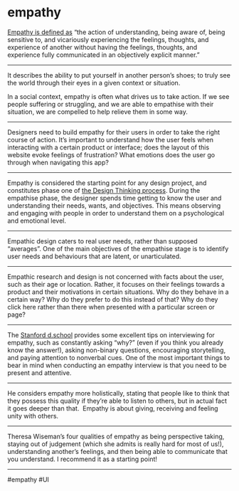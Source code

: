 # empathy
[Empathy is defined as](https://www.merriam-webster.com/dictionary/empathy) “the action of understanding, being aware of, being sensitive to, and vicariously experiencing the feelings, thoughts, and experience of another without having the feelings, thoughts, and experience fully communicated in an objectively explicit manner.”
****
It describes the ability to put yourself in another person’s shoes; to truly see the world through their eyes in a given context or situation.

In a social context, empathy is often what drives us to take action. If we see people suffering or struggling, and we are able to empathise with their situation, we are compelled to help relieve them in some way.
***
Designers need to build empathy for their users in order to take the right course of action. It’s important to understand how the user feels when interacting with a certain product or interface; does the layout of this website evoke feelings of frustration? What emotions does the user go through when navigating this app?
***
Empathy is considered the starting point for any design project, and constitutes phase one of [the Design Thinking process](https://careerfoundry.com/en/blog/ux-design/design-thinking-process/). During the empathise phase, the designer spends time getting to know the user and understanding their needs, wants, and objectives. This means observing and engaging with people in order to understand them on a psychological and emotional level.
***
Empathic design caters to real user needs, rather than supposed “averages”. One of the main objectives of the empathise stage is to identify user needs and behaviours that are latent, or unarticulated.
***
Empathic research and design is not concerned with facts about the user, such as their age or location. Rather, it focuses on their feelings towards a product and their motivations in certain situations. Why do they behave in a certain way? Why do they prefer to do this instead of that? Why do they click here rather than there when presented with a particular screen or page?
***
The [Stanford d.school](https://dschool-old.stanford.edu/wp-content/themes/dschool/method-cards/interview-for-empathy.pdf) provides some excellent tips on interviewing for empathy, such as constantly asking “why?” (even if you think you already know the answer!), asking non-binary questions, encouraging storytelling, and paying attention to nonverbal cues. One of the most important things to bear in mind when conducting an empathy interview is that you need to be present and attentive.
***
He considers empathy more holistically, stating that people like to think that they possess this quality if they’re able to listen to others, but in actual fact it goes deeper than that.  Empathy is about giving, receiving and feeling unity with others.
***
Theresa Wiseman’s four qualities of empathy as being perspective taking, staying out of judgement (which she admits is really hard for most of us!), understanding another’s feelings, and then being able to communicate that you understand. I recommend it as a starting point!
***

#empathy #UI 